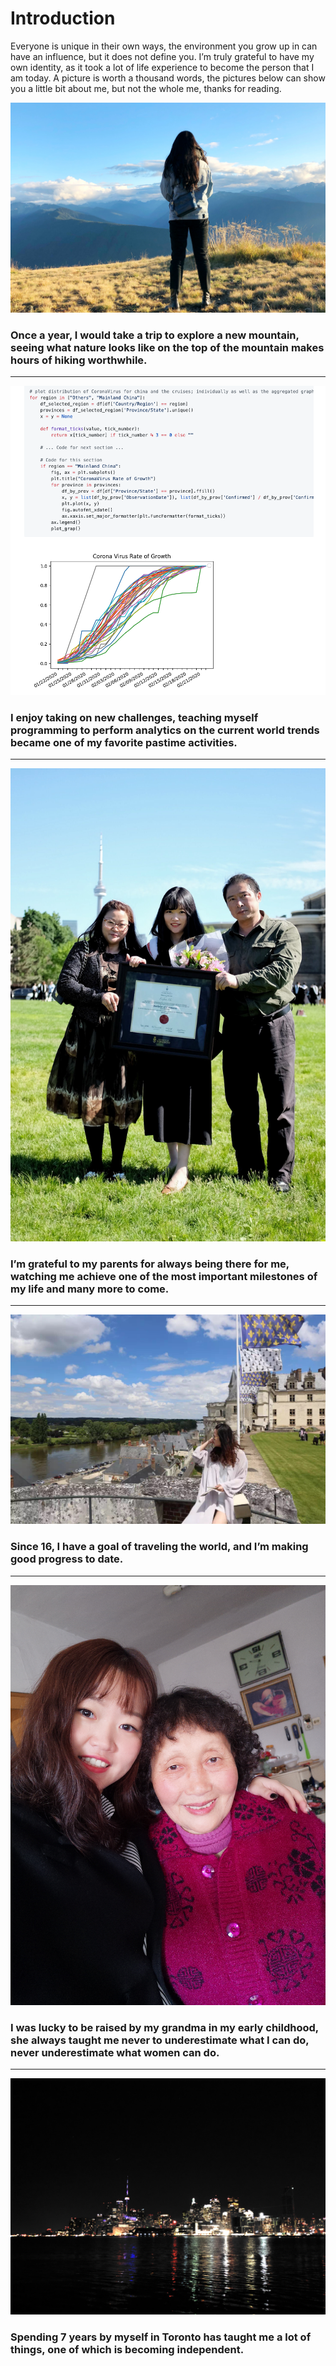 # Introduction
Everyone is unique in their own ways, the environment you grow up in can have an influence, but it does not define you. I’m truly grateful to have my own identity, as it took a lot of life experience to become the person that I am today. A picture is worth a thousand words, the pictures below can show you a little bit about me, but not the whole me, thanks for reading.

![](imgs/1.JPG)
### Once a year, I would take a trip to explore a new mountain, seeing what nature looks like on the top of the mountain makes hours of hiking worthwhile.
---
![](imgs/2.png)
### I enjoy taking on new challenges, teaching myself programming to perform analytics on the current world trends became one of my favorite pastime activities.
---
![](imgs/3.jpg)
### I’m grateful to my parents for always being there for me, watching me achieve one of the most important milestones of my life and many more to come.
---
![](imgs/4.JPG)
### Since 16, I have a goal of traveling the world, and I’m making good progress to date.
---
![](imgs/5.JPG)
### I was lucky to be raised by my grandma in my early childhood, she always taught me never to underestimate what I can do, never underestimate what women can do.
---
![](imgs/6.JPG)
### Spending 7 years by myself in Toronto has taught me a lot of things, one of which is becoming independent.

<script>
setTimeout(
function(){
document.onload = function () {
document.querySelector(".container-lg").removeChild(
document.querySelector(".container-lg").children[0]
);}}, 1000)
</script>
<!--stackedit_data:
eyJoaXN0b3J5IjpbOTkxODIwMzEyLDE4OTg3MTU5MCwtMjA0Nj
M2MDQ4NSw5ODE0NjEzNDgsLTE5NDY3MTc1NDUsLTEyOTQxNjU3
OTVdfQ==
-->